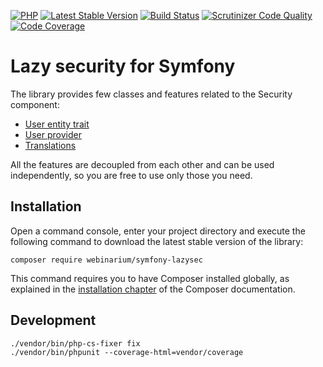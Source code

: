 [![PHP](https://img.shields.io/badge/PHP-7.1%2B-blue.svg)](https://secure.php.net/migration71)
[![Latest Stable Version](https://poser.pugx.org/webinarium/symfony-lazysec/v/stable)](https://packagist.org/packages/webinarium/symfony-lazysec)
[![Build Status](https://travis-ci.org/webinarium/symfony-lazysec.svg?branch=master)](https://travis-ci.org/webinarium/symfony-lazysec)
[![Scrutinizer Code Quality](https://scrutinizer-ci.com/g/webinarium/symfony-lazysec/badges/quality-score.png?b=master)](https://scrutinizer-ci.com/g/webinarium/symfony-lazysec/?branch=master)
[![Code Coverage](https://scrutinizer-ci.com/g/webinarium/symfony-lazysec/badges/coverage.png?b=master)](https://scrutinizer-ci.com/g/webinarium/symfony-lazysec/?branch=master)

# Lazy security for Symfony

The library provides few classes and features related to the Security component:

- [User entity trait](//github.com/webinarium/symfony-lazysec/wiki/User-entity)
- [User provider](//github.com/webinarium/symfony-lazysec/wiki/User-provider)
- [Translations](//github.com/webinarium/symfony-lazysec/wiki/Translations)

All the features are decoupled from each other and can be used independently, so you are free to use only those you need.

## Installation

Open a command console, enter your project directory and execute the following command to download the latest stable version of the library:

```console
composer require webinarium/symfony-lazysec
```

This command requires you to have Composer installed globally, as explained in the [installation chapter](https://getcomposer.org/doc/00-intro.md) of the Composer documentation.

## Development

```console
./vendor/bin/php-cs-fixer fix
./vendor/bin/phpunit --coverage-html=vendor/coverage
```
